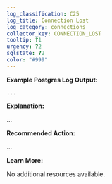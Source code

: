 ```yaml
---
log_classification: C25
log_title: Connection Lost
log_category: connections
collector_key: CONNECTION_LOST
tooltip: ?1
urgency: ?2
sqlstate: ?2
color: "#999"
---
```


**Example Postgres Log Output:**

```
...
```

**Explanation:**

...

**Recommended Action:**

...

**Learn More:**

No additional resources available.
